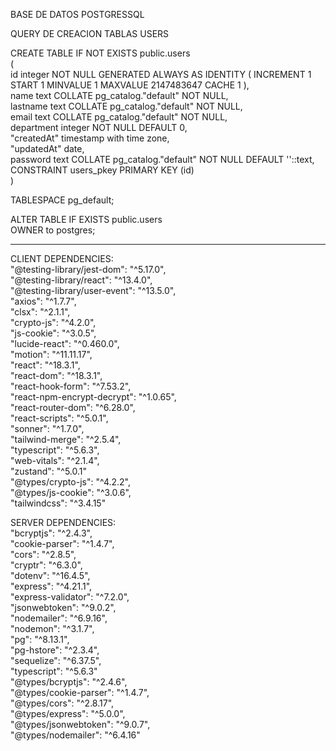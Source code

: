 BASE DE DATOS POSTGRESSQL  
  
QUERY DE CREACION TABLAS USERS  

CREATE TABLE IF NOT EXISTS public.users  
(  
    id integer NOT NULL GENERATED ALWAYS AS IDENTITY ( INCREMENT 1 START 1 MINVALUE 1 MAXVALUE 2147483647 CACHE 1 ),  
    name text COLLATE pg_catalog."default" NOT NULL,  
    lastname text COLLATE pg_catalog."default" NOT NULL,  
    email text COLLATE pg_catalog."default" NOT NULL,  
    department integer NOT NULL DEFAULT 0,  
    "createdAt" timestamp with time zone,  
    "updatedAt" date,  
    password text COLLATE pg_catalog."default" NOT NULL DEFAULT ''::text,  
    CONSTRAINT users_pkey PRIMARY KEY (id)  
)  
  
TABLESPACE pg_default;  
  
ALTER TABLE IF EXISTS public.users  
    OWNER to postgres;  

-------------------------------------------------------------------------------  
  
CLIENT DEPENDENCIES:  
    "@testing-library/jest-dom": "^5.17.0",  
    "@testing-library/react": "^13.4.0",  
    "@testing-library/user-event": "^13.5.0",  
    "axios": "^1.7.7",  
    "clsx": "^2.1.1",  
    "crypto-js": "^4.2.0",  
    "js-cookie": "^3.0.5",  
    "lucide-react": "^0.460.0",  
    "motion": "^11.11.17",  
    "react": "^18.3.1",  
    "react-dom": "^18.3.1",  
    "react-hook-form": "^7.53.2",   
    "react-npm-encrypt-decrypt": "^1.0.65",  
    "react-router-dom": "^6.28.0",  
    "react-scripts": "^5.0.1",  
    "sonner": "^1.7.0",  
    "tailwind-merge": "^2.5.4",  
    "typescript": "^5.6.3",  
    "web-vitals": "^2.1.4",  
    "zustand": "^5.0.1"  
    "@types/crypto-js": "^4.2.2",  
    "@types/js-cookie": "^3.0.6",  
    "tailwindcss": "^3.4.15"  
      
SERVER DEPENDENCIES:  
    "bcryptjs": "^2.4.3",  
    "cookie-parser": "^1.4.7",  
    "cors": "^2.8.5",  
    "cryptr": "^6.3.0",  
    "dotenv": "^16.4.5",  
    "express": "^4.21.1",  
    "express-validator": "^7.2.0",  
    "jsonwebtoken": "^9.0.2",  
    "nodemailer": "^6.9.16",  
    "nodemon": "^3.1.7",  
    "pg": "^8.13.1",  
    "pg-hstore": "^2.3.4",  
    "sequelize": "^6.37.5",  
    "typescript": "^5.6.3"  
    "@types/bcryptjs": "^2.4.6",  
    "@types/cookie-parser": "^1.4.7",  
    "@types/cors": "^2.8.17",  
    "@types/express": "^5.0.0",  
    "@types/jsonwebtoken": "^9.0.7",   
    "@types/nodemailer": "^6.4.16"  
